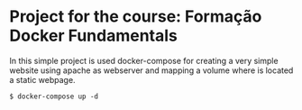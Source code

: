 # Project for the course: Formação Docker Fundamentals

In this simple project is used docker-compose for creating a very simple website using apache as webserver and mapping a volume where is located a static webpage.

`$ docker-compose up -d`